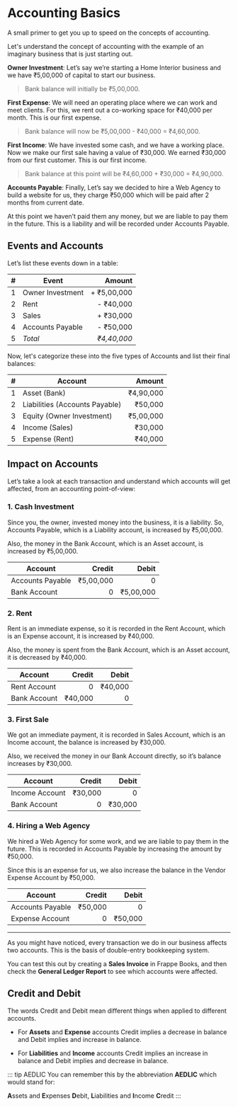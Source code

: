 # Accounting Basics

A small primer to get you up to speed on the concepts of accounting.

Let's understand the concept of accounting with the example of an imaginary
business that is just starting out.

**Owner Investment**: Let’s say we’re starting a Home Interior business and we have ₹5,00,000 of
capital to start our business.

> Bank balance will initially be ₹5,00,000.

**First Expense**: We will need an operating place where we can work and meet clients. For
this, we rent out a co-working space for ₹40,000 per month. This is our first
expense.

> Bank balance will now be ₹5,00,000 - ₹40,000 = ₹4,60,000.

**First Income**: We have invested some cash, and we have a working place. Now
we make our first sale having a value of ₹30,000. We earned ₹30,000 from our
first customer. This is our first income.

> Bank balance at this point will be ₹4,60,000 + ₹30,000 = ₹4,90,000.

**Accounts Payable**: Finally, Let’s say we decided to hire a Web Agency to build a website for us,
they charge ₹50,000 which will be paid after 2 months from current date.

At this point we haven’t paid them any money, but we are liable to pay them in
the future. This is a liability and will be recorded under Accounts Payable.

## Events and Accounts

Let’s list these events down in a table:

|   # | Event            |      Amount |
| --: | ---------------- | ----------: |
|   1 | Owner Investment | + ₹5,00,000 |
|   2 | Rent             |   - ₹40,000 |
|   3 | Sales            |   + ₹30,000 |
|   4 | Accounts Payable |   - ₹50,000 |
|   5 | _Total_          | _₹4,40,000_ |

Now, let's categorize these into the five types of Accounts and list their final
balances:

|   # | Account                        |    Amount |
| --: | ------------------------------ | --------: |
|   1 | Asset (Bank)                   | ₹4,90,000 |
|   2 | Liabilities (Accounts Payable) |   ₹50,000 |
|   3 | Equity (Owner Investment)      | ₹5,00,000 |
|   4 | Income (Sales)                 |   ₹30,000 |
|   5 | Expense (Rent)                 |   ₹40,000 |

## Impact on Accounts

Let’s take a look at each transaction and understand which accounts will get
affected, from an accounting point-of-view:

### 1. Cash Investment

Since you, the owner, invested money into the business, it is a liability.
So, Accounts Payable, which is a Liability account, is increased by
₹5,00,000.

Also, the money in the Bank Account, which is an Asset account, is increased
by ₹5,00,000.

| Account          |    Credit |     Debit |
| ---------------- | --------: | --------: |
| Accounts Payable | ₹5,00,000 |         0 |
| Bank Account     |         0 | ₹5,00,000 |

### 2. Rent

Rent is an immediate expense, so it is recorded in the Rent Account, which is
an Expense account, it is increased by ₹40,000.

Also, the money is spent from the Bank Account, which is an Asset account, it
is decreased by ₹40,000.

| Account      |  Credit |   Debit |
| ------------ | ------: | ------: |
| Rent Account |       0 | ₹40,000 |
| Bank Account | ₹40,000 |       0 |

### 3. First Sale

We got an immediate payment, it is recorded in Sales Account, which is an
Income account, the balance is increased by ₹30,000.

Also, we received the money in our Bank Account directly, so it’s balance
increases by ₹30,000.

| Account        |  Credit |   Debit |
| -------------- | ------: | ------: |
| Income Account | ₹30,000 |       0 |
| Bank Account   |       0 | ₹30,000 |

### 4. Hiring a Web Agency

We hired a Web Agency for some work, and we are liable to pay them in the
future. This is recorded in Accounts Payable by increasing the amount by
₹50,000.

Since this is an expense for us, we also increase the balance in the Vendor
Expense Account by ₹50,000.

| Account          |  Credit |   Debit |
| ---------------- | ------: | ------: |
| Accounts Payable | ₹50,000 |       0 |
| Expense Account  |       0 | ₹50,000 |

---

As you might have noticed, every transaction we do in our business affects two
accounts. This is the basis of double-entry bookkeeping system.

You can test this out by creating a **Sales Invoice** in Frappe Books, and then
check the **General Ledger Report** to see which accounts were affected.

## Credit and Debit

The words Credit and Debit mean different things when applied to different
accounts.

- For **Assets** and **Expense** accounts Credit implies a decrease in balance and Debit
  implies and increase in balance.

- For **Liabilities** and **Income** accounts Credit implies an increase in balance and Debit
  implies and decrease in balance.

::: tip AEDLIC
You can remember this by the abbreviation **AEDLIC** which would stand for:

**A**ssets and **E**xpenses **D**ebit, **L**iabilities and **I**ncome **C**redit
:::

